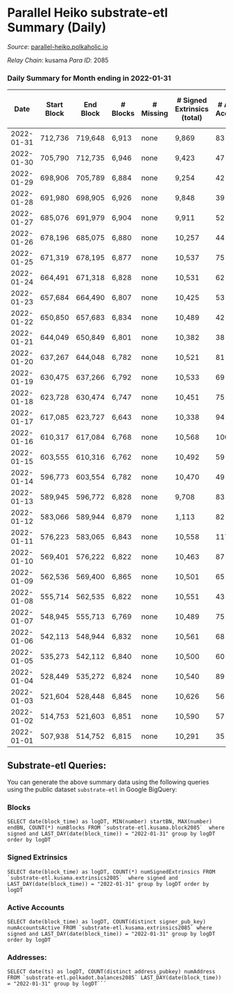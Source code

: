 # Parallel Heiko substrate-etl Summary (Daily)

_Source_: [parallel-heiko.polkaholic.io](https://parallel-heiko.polkaholic.io)

*Relay Chain*: kusama
*Para ID*: 2085



### Daily Summary for Month ending in 2022-01-31


| Date | Start Block | End Block | # Blocks | # Missing | # Signed Extrinsics (total) | # Active Accounts | # Addresses with Balances | # Events | # Transfers | # XCM Transfers In | # XCM Transfers Out |
| ---- | ----------- | --------- | -------- | --------- | --------------------------- | ----------------- | ------------------------- | -------- | ----------- | ------------------ | ------------------- |
| 2022-01-31 | 712,736 | 719,648 | 6,913 | none | 9,869 | 83 | 10,917 | 55,340 | 1,846 ($706.22) | 1 ($299.28) |   |
| 2022-01-30 | 705,790 | 712,735 | 6,946 | none | 9,423 | 47 | 10,870 | 52,704 | 1,066 ($6.66) | 1 ($34.20) |   |
| 2022-01-29 | 698,906 | 705,789 | 6,884 | none | 9,254 | 42 | 10,869 | 51,810 | 978 ($0.0026) |   |   |
| 2022-01-28 | 691,980 | 698,905 | 6,926 | none | 9,848 | 39 | 10,869 | 54,290 | 1,005 ($4,492.99) |   |   |
| 2022-01-27 | 685,076 | 691,979 | 6,904 | none | 9,911 | 52 | 10,869 | 54,829 | 1,321 ($19.10) |   |   |
| 2022-01-26 | 678,196 | 685,075 | 6,880 | none | 10,257 | 44 | 10,869 | 55,900 | 1,057 ($0.0034) | 1 ($17.85) |   |
| 2022-01-25 | 671,319 | 678,195 | 6,877 | none | 10,537 | 75 | 10,869 | 58,097 | 2,045 ($4,881.60) |   |   |
| 2022-01-24 | 664,491 | 671,318 | 6,828 | none | 10,531 | 62 | 10,833 | 57,341 | 1,488 ($9,531.82) | 1 ($83.08) |   |
| 2022-01-23 | 657,684 | 664,490 | 6,807 | none | 10,425 | 53 | 10,831 | 56,675 | 1,293 ($0.0029) | 1 ($19.34) |   |
| 2022-01-22 | 650,850 | 657,683 | 6,834 | none | 10,489 | 42 | 10,830 | 56,573 | 903 ($19.43) |   |   |
| 2022-01-21 | 644,049 | 650,849 | 6,801 | none | 10,382 | 38 | 10,829 | 56,113 | 933 ($235.59) | 1 ($233.26) |   |
| 2022-01-20 | 637,267 | 644,048 | 6,782 | none | 10,521 | 81 | 10,829 | 57,545 | 1,819 ($768.68) |   |   |
| 2022-01-19 | 630,475 | 637,266 | 6,792 | none | 10,533 | 69 | 10,829 | 57,416 | 1,623 ($0.0037) |   |   |
| 2022-01-18 | 623,728 | 630,474 | 6,747 | none | 10,451 | 75 | 10,829 | 56,906 | 1,520 ($523.22) | 3 ($1,363.43) |   |
| 2022-01-17 | 617,085 | 623,727 | 6,643 | none | 10,338 | 94 | 10,825 | 57,014 | 2,262 ($3.26) | 2 ($317.27) |   |
| 2022-01-16 | 610,317 | 617,084 | 6,768 | none | 10,568 | 100 | 10,823 | 57,771 | 1,855 ($70.22) | 1 ($57.67) |   |
| 2022-01-15 | 603,555 | 610,316 | 6,762 | none | 10,492 | 59 | 10,821 | 57,053 | 1,496 ($28.45) |   |   |
| 2022-01-14 | 596,773 | 603,554 | 6,782 | none | 10,470 | 49 | 10,821 | 56,746 | 1,243 ($45.19) |   | 1 ($2,791.64) |
| 2022-01-13 | 589,945 | 596,772 | 6,828 | none | 9,708 | 83 | 10,819 | 54,414 | 1,834 ($108.66) |   |   |
| 2022-01-12 | 583,066 | 589,944 | 6,879 | none | 1,113 | 82 | 10,817 | 20,077 | 1,769 ($0.0045) | 2 ($258.99) |   |
| 2022-01-11 | 576,223 | 583,065 | 6,843 | none | 10,558 | 117 | 10,815 | 58,467 | 2,406 ($0.0052) | 4 ($3,467.52) |   |
| 2022-01-10 | 569,401 | 576,222 | 6,822 | none | 10,463 | 87 | 10,814 | 57,473 | 1,876 ($115.84) | 1 ($48.27) |   |
| 2022-01-09 | 562,536 | 569,400 | 6,865 | none | 10,501 | 65 | 10,812 | 57,533 | 1,722 ($7.23) | 1 ($182.61) |   |
| 2022-01-08 | 555,714 | 562,535 | 6,822 | none | 10,551 | 43 | 10,808 | 56,975 | 1,064 ($27.46) | 2 ($61.20) | 1 ($233.46) |
| 2022-01-07 | 548,945 | 555,713 | 6,769 | none | 10,489 | 75 | 10,806 | 57,152 | 1,587 ($26.43) |   | 1 ($1,268.90) |
| 2022-01-06 | 542,113 | 548,944 | 6,832 | none | 10,561 | 68 | 10,805 | 57,449 | 1,451 ($0.0021) | 3 ($690.12) |   |
| 2022-01-05 | 535,273 | 542,112 | 6,840 | none | 10,500 | 60 | 10,804 | 57,264 | 1,516 ($142.76) |   | 1 ($368.03) |
| 2022-01-04 | 528,449 | 535,272 | 6,824 | none | 10,540 | 89 | 10,801 | 57,592 | 1,694 ($552.66) | 1 ($3.05) |   |
| 2022-01-03 | 521,604 | 528,448 | 6,845 | none | 10,626 | 56 | 10,797 | 57,447 | 1,191 ($4.68) |   |   |
| 2022-01-02 | 514,753 | 521,603 | 6,851 | none | 10,590 | 57 | 10,796 | 57,546 | 1,417 ($0.0033) | 1 ($14.11) |   |
| 2022-01-01 | 507,938 | 514,752 | 6,815 | none | 10,291 | 35 | 10,795 | 56,032 | 1,141 ($164.51) | 3 ($581.25) |   |

## Substrate-etl Queries:
You can generate the above summary data using the following queries using the public dataset `substrate-etl` in Google BigQuery:


### Blocks
```
SELECT date(block_time) as logDT, MIN(number) startBN, MAX(number) endBN, COUNT(*) numBlocks FROM `substrate-etl.kusama.block2085`  where signed and LAST_DAY(date(block_time)) = "2022-01-31" group by logDT order by logDT
```


### Signed Extrinsics
```
SELECT date(block_time) as logDT, COUNT(*) numSignedExtrinsics FROM `substrate-etl.kusama.extrinsics2085`  where signed and LAST_DAY(date(block_time)) = "2022-01-31" group by logDT order by logDT
```


### Active Accounts
```
SELECT date(block_time) as logDT, COUNT(distinct signer_pub_key) numAccountsActive FROM `substrate-etl.kusama.extrinsics2085` where signed and LAST_DAY(date(block_time)) = "2022-01-31" group by logDT order by logDT
```


### Addresses:
```
SELECT date(ts) as logDT, COUNT(distinct address_pubkey) numAddress FROM `substrate-etl.polkadot.balances2085` LAST_DAY(date(block_time)) = "2022-01-31" group by logDT```

